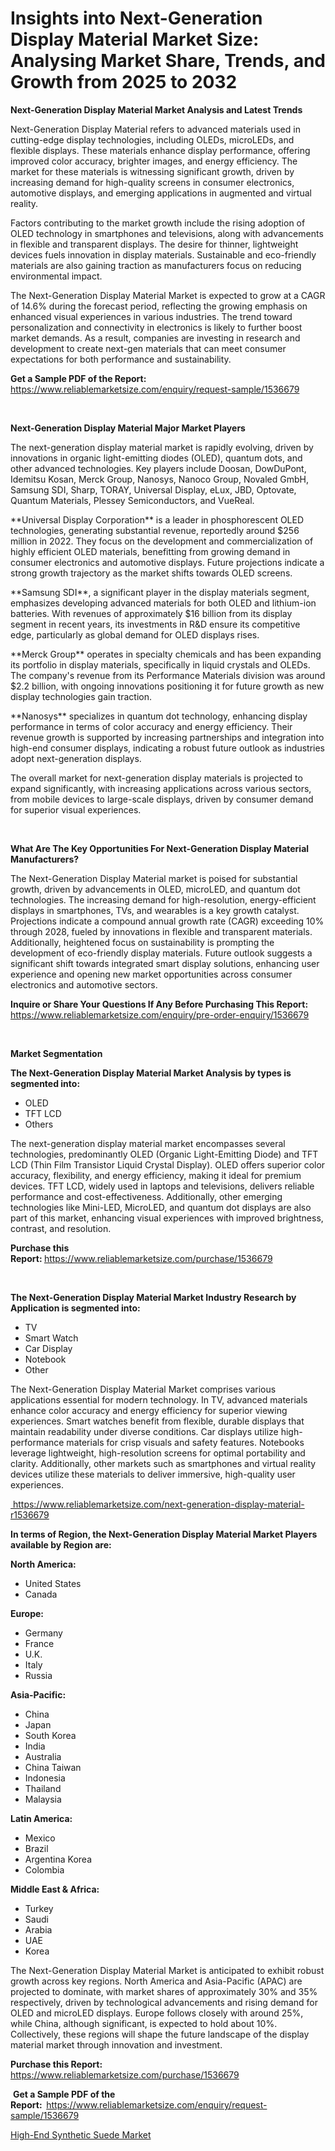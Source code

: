 <p><h1>Insights into Next-Generation Display Material Market Size: Analysing Market Share, Trends, and Growth from 2025 to 2032</h1></p><p><strong>Next-Generation Display Material Market Analysis and Latest Trends</strong></p>
<p><p>Next-Generation Display Material refers to advanced materials used in cutting-edge display technologies, including OLEDs, microLEDs, and flexible displays. These materials enhance display performance, offering improved color accuracy, brighter images, and energy efficiency. The market for these materials is witnessing significant growth, driven by increasing demand for high-quality screens in consumer electronics, automotive displays, and emerging applications in augmented and virtual reality.</p><p>Factors contributing to the market growth include the rising adoption of OLED technology in smartphones and televisions, along with advancements in flexible and transparent displays. The desire for thinner, lightweight devices fuels innovation in display materials. Sustainable and eco-friendly materials are also gaining traction as manufacturers focus on reducing environmental impact.</p><p>The Next-Generation Display Material Market is expected to grow at a CAGR of 14.6% during the forecast period, reflecting the growing emphasis on enhanced visual experiences in various industries. The trend toward personalization and connectivity in electronics is likely to further boost market demands. As a result, companies are investing in research and development to create next-gen materials that can meet consumer expectations for both performance and sustainability.</p></p>
<p><strong>Get a Sample PDF of the Report:&nbsp;</strong> <a href="https://www.reliablemarketsize.com/enquiry/request-sample/1536679?utm_campaign=1932&utm_medium=2&utm_source=Github&utm_content=ia&utm_term=03042025&utm_id=next-generation-display-material">https://www.reliablemarketsize.com/enquiry/request-sample/1536679</a></p>
<p>&nbsp;</p>
<p><strong>Next-Generation Display Material Major Market Players</strong></p>
<p><p>The next-generation display material market is rapidly evolving, driven by innovations in organic light-emitting diodes (OLED), quantum dots, and other advanced technologies. Key players include Doosan, DowDuPont, Idemitsu Kosan, Merck Group, Nanosys, Nanoco Group, Novaled GmbH, Samsung SDI, Sharp, TORAY, Universal Display, eLux, JBD, Optovate, Quantum Materials, Plessey Semiconductors, and VueReal.</p><p>**Universal Display Corporation** is a leader in phosphorescent OLED technologies, generating substantial revenue, reportedly around $256 million in 2022. They focus on the development and commercialization of highly efficient OLED materials, benefitting from growing demand in consumer electronics and automotive displays. Future projections indicate a strong growth trajectory as the market shifts towards OLED screens.</p><p>**Samsung SDI**, a significant player in the display materials segment, emphasizes developing advanced materials for both OLED and lithium-ion batteries. With revenues of approximately $16 billion from its display segment in recent years, its investments in R&D ensure its competitive edge, particularly as global demand for OLED displays rises.</p><p>**Merck Group** operates in specialty chemicals and has been expanding its portfolio in display materials, specifically in liquid crystals and OLEDs. The company's revenue from its Performance Materials division was around $2.2 billion, with ongoing innovations positioning it for future growth as new display technologies gain traction.</p><p>**Nanosys** specializes in quantum dot technology, enhancing display performance in terms of color accuracy and energy efficiency. Their revenue growth is supported by increasing partnerships and integration into high-end consumer displays, indicating a robust future outlook as industries adopt next-generation displays.</p><p>The overall market for next-generation display materials is projected to expand significantly, with increasing applications across various sectors, from mobile devices to large-scale displays, driven by consumer demand for superior visual experiences.</p></p>
<p>&nbsp;</p>
<p><strong>What Are The Key Opportunities For Next-Generation Display Material Manufacturers?</strong></p>
<p><p>The Next-Generation Display Material market is poised for substantial growth, driven by advancements in OLED, microLED, and quantum dot technologies. The increasing demand for high-resolution, energy-efficient displays in smartphones, TVs, and wearables is a key growth catalyst. Projections indicate a compound annual growth rate (CAGR) exceeding 10% through 2028, fueled by innovations in flexible and transparent materials. Additionally, heightened focus on sustainability is prompting the development of eco-friendly display materials. Future outlook suggests a significant shift towards integrated smart display solutions, enhancing user experience and opening new market opportunities across consumer electronics and automotive sectors.</p></p>
<p><strong>Inquire or Share Your Questions If Any Before Purchasing This Report:</strong> <a href="https://www.reliablemarketsize.com/enquiry/pre-order-enquiry/1536679?utm_campaign=1932&utm_medium=2&utm_source=Github&utm_content=ia&utm_term=03042025&utm_id=next-generation-display-material">https://www.reliablemarketsize.com/enquiry/pre-order-enquiry/1536679</a></p>
<p>&nbsp;</p>
<p><strong>Market Segmentation</strong></p>
<p><strong>The Next-Generation Display Material Market Analysis by types is segmented into:</strong></p>
<p><ul><li>OLED</li><li>TFT LCD</li><li>Others</li></ul></p>
<p><p>The next-generation display material market encompasses several technologies, predominantly OLED (Organic Light-Emitting Diode) and TFT LCD (Thin Film Transistor Liquid Crystal Display). OLED offers superior color accuracy, flexibility, and energy efficiency, making it ideal for premium devices. TFT LCD, widely used in laptops and televisions, delivers reliable performance and cost-effectiveness. Additionally, other emerging technologies like Mini-LED, MicroLED, and quantum dot displays are also part of this market, enhancing visual experiences with improved brightness, contrast, and resolution.</p></p>
<p><strong>Purchase this Report:&nbsp;</strong><a href="https://www.reliablemarketsize.com/purchase/1536679?utm_campaign=1932&utm_medium=2&utm_source=Github&utm_content=ia&utm_term=03042025&utm_id=next-generation-display-material">https://www.reliablemarketsize.com/purchase/1536679</a></p>
<p>&nbsp;</p>
<p><strong>The Next-Generation Display Material Market Industry Research by Application is segmented into:</strong></p>
<p><ul><li>TV</li><li>Smart Watch</li><li>Car Display</li><li>Notebook</li><li>Other</li></ul></p>
<p><p>The Next-Generation Display Material Market comprises various applications essential for modern technology. In TV, advanced materials enhance color accuracy and energy efficiency for superior viewing experiences. Smart watches benefit from flexible, durable displays that maintain readability under diverse conditions. Car displays utilize high-performance materials for crisp visuals and safety features. Notebooks leverage lightweight, high-resolution screens for optimal portability and clarity. Additionally, other markets such as smartphones and virtual reality devices utilize these materials to deliver immersive, high-quality user experiences.</p></p>
<p><a href="https://www.reliablemarketsize.com/next-generation-display-material-r1536679?utm_campaign=1932&utm_medium=2&utm_source=Github&utm_content=ia&utm_term=03042025&utm_id=next-generation-display-material">&nbsp;https://www.reliablemarketsize.com/next-generation-display-material-r1536679</a></p>
<p><strong>In terms of Region, the Next-Generation Display Material Market Players available by Region are:</strong></p>
<p>
    <p> <strong> North America: </strong>
        <ul>
            <li>United States</li>
            <li>Canada</li>
        </ul>
        </p> 
    <p> <strong> Europe: </strong>
        <ul>
            <li>Germany</li>
            <li>France</li>
            <li>U.K.</li>
            <li>Italy</li>
            <li>Russia</li>
        </ul>
        </p> 
    <p> <strong> Asia-Pacific: </strong>
        <ul>
            <li>China</li>
            <li>Japan</li>
            <li>South Korea</li>
            <li>India</li>
            <li>Australia</li>
            <li>China Taiwan</li>
            <li>Indonesia</li>
            <li>Thailand</li>
            <li>Malaysia</li>
        </ul>
        </p> 
    <p> <strong> Latin America: </strong>
        <ul>
            <li>Mexico</li>
            <li>Brazil</li>
            <li>Argentina Korea</li>
            <li>Colombia</li>
        </ul>
        </p> 
    <p> <strong> Middle East & Africa: </strong>
        <ul>
            <li>Turkey</li>
            <li>Saudi</li>
            <li>Arabia</li>
            <li>UAE</li>
            <li>Korea</li>
        </ul>
    </p>
    </p>
<p><p>The Next-Generation Display Material Market is anticipated to exhibit robust growth across key regions. North America and Asia-Pacific (APAC) are projected to dominate, with market shares of approximately 30% and 35% respectively, driven by technological advancements and rising demand for OLED and microLED displays. Europe follows closely with around 25%, while China, although significant, is expected to hold about 10%. Collectively, these regions will shape the future landscape of the display material market through innovation and investment.</p></p>
<p><strong>Purchase this Report: </strong><a href="https://www.reliablemarketsize.com/purchase/1536679?utm_campaign=1932&utm_medium=2&utm_source=Github&utm_content=ia&utm_term=03042025&utm_id=next-generation-display-material">https://www.reliablemarketsize.com/purchase/1536679</a></p>
<p>&nbsp;<strong>Get a Sample PDF of the Report:&nbsp;&nbsp;</strong><a href="https://www.reliablemarketsize.com/enquiry/request-sample/1536679?utm_campaign=1932&utm_medium=2&utm_source=Github&utm_content=ia&utm_term=03042025&utm_id=next-generation-display-material">https://www.reliablemarketsize.com/enquiry/request-sample/1536679</a></p>
<p><strong></strong></p>
<p><p><a href="https://github.com/vimar16th/Market-Research-Report-List-7/blob/main/high-end-synthetic-suede-market.md?utm_campaign=1932&utm_medium=2&utm_source=Github&utm_content=ia&utm_term=03042025&utm_id=next-generation-display-material">High-End Synthetic Suede Market</a></p></p>